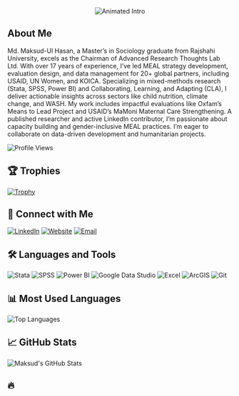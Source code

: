 <div align="center">
  <img src="https://readme-typing-svg.herokuapp.com?font=Fira+Code&size=30&pause=1000&color=2EA043&center=true&vCenter=true&width=600&lines=Hi+👋+I'm+Md.+Maksud-Ul+Hasan;MEAL+Expert+%26+Research+Specialist;Driving+Impact+Through+Data+Insights" alt="Animated Intro" />
</div>

## About Me
Md. Maksud-Ul Hasan, a Master’s in Sociology graduate from Rajshahi University, excels as the Chairman of Advanced Research Thoughts Lab Ltd. With over 17 years of experience, I’ve led MEAL strategy development, evaluation design, and data management for 20+ global partners, including USAID, UN Women, and KOICA. Specializing in mixed-methods research (Stata, SPSS, Power BI) and Collaborating, Learning, and Adapting (CLA), I deliver actionable insights across sectors like child nutrition, climate change, and WASH. My work includes impactful evaluations like Oxfam’s Means to Lead Project and USAID’s MaMoni Maternal Care Strengthening. A published researcher and active LinkedIn contributor, I’m passionate about capacity building and gender-inclusive MEAL practices. I’m eager to collaborate on data-driven development and humanitarian projects.

![Profile Views](https://visitor-badge.glitch.me/badge?page_id=Maksud-Hasan.Maksud-Hasan)

## 🏆 Trophies
[![Trophy](https://github-profile-trophy.vercel.app/?username=Maksud-Hasan&theme=dracula)](https://github.com/ryo-ma/github-profile-trophy)

## 📱 Connect with Me
[![LinkedIn](https://img.shields.io/badge/-LinkedIn-0A66C2?logo=linkedin&logoColor=white)](https://linkedin.com/in/maksudsoc)
[![Website](https://img.shields.io/badge/-Website-000000?logo=google&logoColor=white)](https://artlab-bd.com/teams/maksud-hasan)
[![Email](https://img.shields.io/badge/-Email-D14836?logo=gmail&logoColor=white)](mailto:maksudsoc@gmail.com)

## 🛠️ Languages and Tools
![Stata](https://img.shields.io/badge/-Stata-1E4A7D?logo=stata&logoColor=white)
![SPSS](https://img.shields.io/badge/-SPSS-013366?logo=ibm&logoColor=white)
![Power BI](https://img.shields.io/badge/-Power%20BI-F2C811?logo=powerbi&logoColor=black)
![Google Data Studio](https://img.shields.io/badge/-Google%20Data%20Studio-F9AB00?logo=google&logoColor=white)
![Excel](https://img.shields.io/badge/-Excel-217346?logo=microsoft-excel&logoColor=white)
![ArcGIS](https://img.shields.io/badge/-ArcGIS-2E7D32?logo=arcgis&logoColor=white)
![Git](https://img.shields.io/badge/-Git-F05032?logo=git&logoColor=white)

## 📊 Most Used Languages
![Top Languages](https://github-readme-stats.vercel.app/api/top-langs/?username=Maksud-Hasan&layout=compact&theme=dracula)

## 📈 GitHub Stats
![Maksud's GitHub Stats](https://github-readme-stats.vercel.app/api?username=Maksud-Hasan&show_icons=true&theme=dracula)

## 🔥
